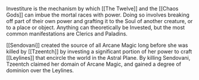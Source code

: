 Investiture is the mechanism by which [[The Twelve]] and the [[Chaos Gods]] can imbue the mortal races with power. Doing so involves breaking off part of their own power and grafting it to the Soul of another creature, or to a place or object. Anything can theoretically be Invested, but the most common manifestations are Clerics and Paladins.

[[Sendovani]] created the source of all Arcane Magic long before she was killed by [[Tzeentch]] by investing a significant portion of her power to craft [[Leylines]] that encircle the world in the Astral Plane. By killing Sendovani, Tzeentch claimed her domain of Arcane Magic, and gained a degree of dominion over the Leylines.